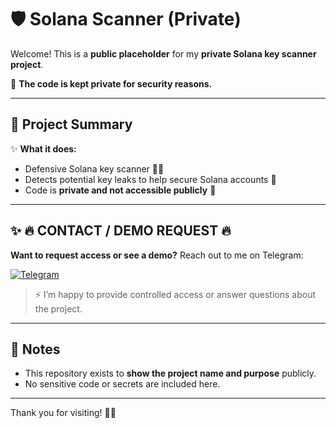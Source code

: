 # 🛡️ Solana Scanner (Private)

Welcome! This is a **public placeholder** for my **private Solana key scanner project**.

🚫 **The code is kept private for security reasons.**  

---

## 📌 Project Summary

✨ **What it does:**  
- Defensive Solana key scanner 🕵️‍♂️  
- Detects potential key leaks to help secure Solana accounts 🔐  
- Code is **private and not accessible publicly** 🚫  

---

## ✨ **🔥 CONTACT / DEMO REQUEST 🔥**  

**Want to request access or see a demo?** Reach out to me on Telegram:  

[![Telegram](https://img.shields.io/badge/Contact-@Carl_Crypt-blue?style=for-the-badge&logo=telegram)](https://t.me/Carl_Crypt)  

> ⚡ I’m happy to provide controlled access or answer questions about the project.  

---

## 🌟 Notes

- This repository exists to **show the project name and purpose** publicly.  
- No sensitive code or secrets are included here.  

---

Thank you for visiting! 🙏💎
